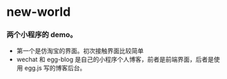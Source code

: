 # new-world
### 两个小程序的 demo。
+ 第一个是仿淘宝的界面。初次接触界面比较简单
+ wechat 和 egg-blog 是自己的小程序个人博客，前者是前端界面，后者是使用 egg.js 写的博客后台。
